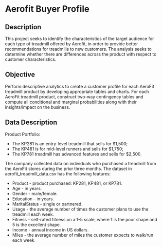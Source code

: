 # Aerofit Buyer Profile

## Description

This project seeks to identify the characteristics of the target audience for each type of treadmill offered by Aerofit, in order to provide better recommendations for treadmills to new customers. The analysis seeks to determine whether there are differences across the product with respect to customer characteristics.

## Objective
Perform descriptive analytics to create a customer profile for each AeroFit treadmill product by developing appropriate tables and charts. For each AeroFit treadmill product, construct two-way contingency tables and compute all conditional and marginal probabilities along with their insights/impact on the business.

## Data Description

Product Portfolio:
- The KP281 is an entry-level treadmill that sells for $1,500;
- The KP481 is for mid-level runners and sells for $1,750;
- The KP781 treadmill has advanced features and sells for $2,500.


The company collected data on individuals who purchased a treadmill from the AeroFit stores during the prior three months. The dataset in aerofit_treadmill_data.csv has the following features:

- Product - product purchased: KP281, KP481, or KP781.
- Age - in years.
-  Gender - male/female.
- Education - in years.
- MaritalStatus - single or partnered.
- Usage - the average number of times the customer plans to use the treadmill each week.
- Fitness - self-rated fitness on a 1-5 scale, where 1 is the poor shape and 5 is the excellent shape.
- Income - annual income in US dollars.
- Miles - the average number of miles the customer expects to walk/run each week.
